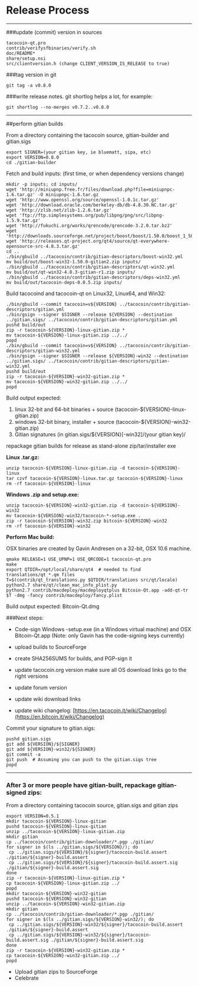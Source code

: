 Release Process
====================

* * *

###update (commit) version in sources


	tacocoin-qt.pro
	contrib/verifysfbinaries/verify.sh
	doc/README*
	share/setup.nsi
	src/clientversion.h (change CLIENT_VERSION_IS_RELEASE to true)

###tag version in git

	git tag -a v0.8.0

###write release notes. git shortlog helps a lot, for example:

	git shortlog --no-merges v0.7.2..v0.8.0

* * *

##perform gitian builds

 From a directory containing the tacocoin source, gitian-builder and gitian.sigs
  
	export SIGNER=(your gitian key, ie bluematt, sipa, etc)
	export VERSION=0.8.0
	cd ./gitian-builder

 Fetch and build inputs: (first time, or when dependency versions change)

	mkdir -p inputs; cd inputs/
	wget 'http://miniupnp.free.fr/files/download.php?file=miniupnpc-1.6.tar.gz' -O miniupnpc-1.6.tar.gz
	wget 'http://www.openssl.org/source/openssl-1.0.1c.tar.gz'
	wget 'http://download.oracle.com/berkeley-db/db-4.8.30.NC.tar.gz'
	wget 'http://zlib.net/zlib-1.2.6.tar.gz'
	wget 'ftp://ftp.simplesystems.org/pub/libpng/png/src/libpng-1.5.9.tar.gz'
	wget 'http://fukuchi.org/works/qrencode/qrencode-3.2.0.tar.bz2'
	wget 'http://downloads.sourceforge.net/project/boost/boost/1.50.0/boost_1_50_0.tar.bz2'
	wget 'http://releases.qt-project.org/qt4/source/qt-everywhere-opensource-src-4.8.3.tar.gz'
	cd ..
	./bin/gbuild ../tacocoin/contrib/gitian-descriptors/boost-win32.yml
	mv build/out/boost-win32-1.50.0-gitian2.zip inputs/
	./bin/gbuild ../tacocoin/contrib/gitian-descriptors/qt-win32.yml
	mv build/out/qt-win32-4.8.3-gitian-r1.zip inputs/
	./bin/gbuild ../tacocoin/contrib/gitian-descriptors/deps-win32.yml
	mv build/out/tacocoin-deps-0.0.5.zip inputs/

 Build tacocoind and tacocoin-qt on Linux32, Linux64, and Win32:
  
	./bin/gbuild --commit tacocoin=v${VERSION} ../tacocoin/contrib/gitian-descriptors/gitian.yml
	./bin/gsign --signer $SIGNER --release ${VERSION} --destination ../gitian.sigs/ ../tacocoin/contrib/gitian-descriptors/gitian.yml
	pushd build/out
	zip -r tacocoin-${VERSION}-linux-gitian.zip *
	mv tacocoin-${VERSION}-linux-gitian.zip ../../
	popd
	./bin/gbuild --commit tacocoin=v${VERSION} ../tacocoin/contrib/gitian-descriptors/gitian-win32.yml
	./bin/gsign --signer $SIGNER --release ${VERSION}-win32 --destination ../gitian.sigs/ ../tacocoin/contrib/gitian-descriptors/gitian-win32.yml
	pushd build/out
	zip -r tacocoin-${VERSION}-win32-gitian.zip *
	mv tacocoin-${VERSION}-win32-gitian.zip ../../
	popd

  Build output expected:

  1. linux 32-bit and 64-bit binaries + source (tacocoin-${VERSION}-linux-gitian.zip)
  2. windows 32-bit binary, installer + source (tacocoin-${VERSION}-win32-gitian.zip)
  3. Gitian signatures (in gitian.sigs/${VERSION}[-win32]/(your gitian key)/

repackage gitian builds for release as stand-alone zip/tar/installer exe

**Linux .tar.gz:**

	unzip tacocoin-${VERSION}-linux-gitian.zip -d tacocoin-${VERSION}-linux
	tar czvf tacocoin-${VERSION}-linux.tar.gz tacocoin-${VERSION}-linux
	rm -rf tacocoin-${VERSION}-linux

**Windows .zip and setup.exe:**

	unzip tacocoin-${VERSION}-win32-gitian.zip -d tacocoin-${VERSION}-win32
	mv tacocoin-${VERSION}-win32/tacocoin-*-setup.exe .
	zip -r tacocoin-${VERSION}-win32.zip bitcoin-${VERSION}-win32
	rm -rf tacocoin-${VERSION}-win32

**Perform Mac build:**

  OSX binaries are created by Gavin Andresen on a 32-bit, OSX 10.6 machine.

	qmake RELEASE=1 USE_UPNP=1 USE_QRCODE=1 tacocoin-qt.pro
	make
	export QTDIR=/opt/local/share/qt4  # needed to find translations/qt_*.qm files
	T=$(contrib/qt_translations.py $QTDIR/translations src/qt/locale)
	python2.7 share/qt/clean_mac_info_plist.py
	python2.7 contrib/macdeploy/macdeployqtplus Bitcoin-Qt.app -add-qt-tr $T -dmg -fancy contrib/macdeploy/fancy.plist

 Build output expected: Bitcoin-Qt.dmg

###Next steps:

* Code-sign Windows -setup.exe (in a Windows virtual machine) and
  OSX Bitcoin-Qt.app (Note: only Gavin has the code-signing keys currently)

* upload builds to SourceForge

* create SHA256SUMS for builds, and PGP-sign it

* update tacocoin.org version
  make sure all OS download links go to the right versions

* update forum version

* update wiki download links

* update wiki changelog: [https://en.tacocoin.it/wiki/Changelog](https://en.bitcoin.it/wiki/Changelog)

Commit your signature to gitian.sigs:

	pushd gitian.sigs
	git add ${VERSION}/${SIGNER}
	git add ${VERSION}-win32/${SIGNER}
	git commit -a
	git push  # Assuming you can push to the gitian.sigs tree
	popd

-------------------------------------------------------------------------

### After 3 or more people have gitian-built, repackage gitian-signed zips:

From a directory containing tacocoin source, gitian.sigs and gitian zips

	export VERSION=0.5.1
	mkdir tacocoin-${VERSION}-linux-gitian
	pushd tacocoin-${VERSION}-linux-gitian
	unzip ../tacocoin-${VERSION}-linux-gitian.zip
	mkdir gitian
	cp ../tacocoin/contrib/gitian-downloader/*.pgp ./gitian/
	for signer in $(ls ../gitian.sigs/${VERSION}/); do
	 cp ../gitian.sigs/${VERSION}/${signer}/tacocoin-build.assert ./gitian/${signer}-build.assert
	 cp ../gitian.sigs/${VERSION}/${signer}/tacocoin-build.assert.sig ./gitian/${signer}-build.assert.sig
	done
	zip -r tacocoin-${VERSION}-linux-gitian.zip *
	cp tacocoin-${VERSION}-linux-gitian.zip ../
	popd
	mkdir tacocoin-${VERSION}-win32-gitian
	pushd tacocoin-${VERSION}-win32-gitian
	unzip ../tacocoin-${VERSION}-win32-gitian.zip
	mkdir gitian
	cp ../tacocoin/contrib/gitian-downloader/*.pgp ./gitian/
	for signer in $(ls ../gitian.sigs/${VERSION}-win32/); do
	 cp ../gitian.sigs/${VERSION}-win32/${signer}/tacocoin-build.assert ./gitian/${signer}-build.assert
	 cp ../gitian.sigs/${VERSION}-win32/${signer}/tacocoin-build.assert.sig ./gitian/${signer}-build.assert.sig
	done
	zip -r tacocoin-${VERSION}-win32-gitian.zip *
	cp tacocoin-${VERSION}-win32-gitian.zip ../
	popd

- Upload gitian zips to SourceForge
- Celebrate 
